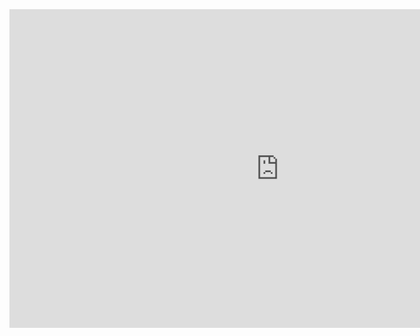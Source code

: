 <iframe src="https://docs.google.com/presentation/d/e/2PACX-1vQcaWcrNsrnz6fRFCIsDRSqTSBXMjqNv_xRJ1I_8ETtTEPkb9r6jEtOIbw7Rl26rnYIle7b59Xiip2t/embed?start=false&loop=false&delayms=3000" frameborder="0" width="960" height="569" allowfullscreen="true" mozallowfullscreen="true" webkitallowfullscreen="true"></iframe>